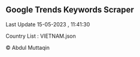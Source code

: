 

## Google Trends Keywords Scraper 
 
Last Update 15-05-2023 , 11:41:30

Country List :
VIETNAM.json



© Abdul Muttaqin 
